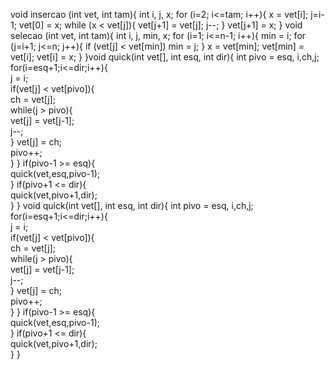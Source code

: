 void insercao (int vet, int tam){
int i, j, x;
for (i=2; i<=tam; i++){
    x = vet[i];
    j=i-1;
    vet[0] = x; 
    while (x < vet[j]){
        vet[j+1] = vet[j];
        j--;
    }
    vet[j+1] = x;
}
void selecao (int vet, int tam){
    int i, j, min, x;
    for (i=1; i<=n-1; i++){
        min = i;
    for (j=i+1; j<=n; j++){
            if (vet[j] < vet[min])
            min = j;
    }
    x = vet[min];
    vet[min] = vet[i];
    vet[i] = x;
    }
}void quick(int vet[], int esq, int dir){
    int pivo = esq, i,ch,j;         
    for(i=esq+1;i<=dir;i++){        
        j = i;                      
        if(vet[j] < vet[pivo]){     
            ch = vet[j];               
            while(j > pivo){           
                vet[j] = vet[j-1];      
                j--;                    
            }
            vet[j] = ch;               
            pivo++;                    
        }
    }
    if(pivo-1 >= esq){              
        quick(vet,esq,pivo-1);      
    }
    if(pivo+1 <= dir){              
        quick(vet,pivo+1,dir);      
    }
 }
 void quick(int vet[], int esq, int dir){
    int pivo = esq, i,ch,j;         
    for(i=esq+1;i<=dir;i++){        
        j = i;                      
        if(vet[j] < vet[pivo]){     
            ch = vet[j];               
            while(j > pivo){           
                vet[j] = vet[j-1];      
                j--;                    
            }
            vet[j] = ch;               
            pivo++;                    
        }
    }
    if(pivo-1 >= esq){              
        quick(vet,esq,pivo-1);      
    }
    if(pivo+1 <= dir){              
        quick(vet,pivo+1,dir);      
    }
 }
